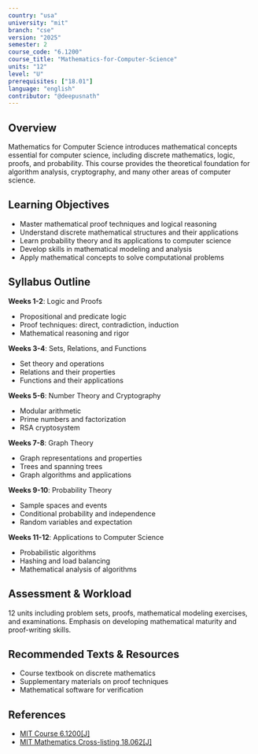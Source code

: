 ```yaml
---
country: "usa"
university: "mit"
branch: "cse"
version: "2025"
semester: 2
course_code: "6.1200"
course_title: "Mathematics-for-Computer-Science"
units: "12"
level: "U"
prerequisites: ["18.01"]
language: "english"
contributor: "@deepusnath"
---
```


## Overview

Mathematics for Computer Science introduces mathematical concepts essential for computer science, including discrete mathematics, logic, proofs, and probability. This course provides the theoretical foundation for algorithm analysis, cryptography, and many other areas of computer science.

## Learning Objectives

- Master mathematical proof techniques and logical reasoning
- Understand discrete mathematical structures and their applications
- Learn probability theory and its applications to computer science
- Develop skills in mathematical modeling and analysis
- Apply mathematical concepts to solve computational problems

## Syllabus Outline

**Weeks 1-2**: Logic and Proofs
- Propositional and predicate logic
- Proof techniques: direct, contradiction, induction
- Mathematical reasoning and rigor

**Weeks 3-4**: Sets, Relations, and Functions
- Set theory and operations
- Relations and their properties
- Functions and their applications

**Weeks 5-6**: Number Theory and Cryptography
- Modular arithmetic
- Prime numbers and factorization
- RSA cryptosystem

**Weeks 7-8**: Graph Theory
- Graph representations and properties
- Trees and spanning trees
- Graph algorithms and applications

**Weeks 9-10**: Probability Theory
- Sample spaces and events
- Conditional probability and independence
- Random variables and expectation

**Weeks 11-12**: Applications to Computer Science
- Probabilistic algorithms
- Hashing and load balancing
- Mathematical analysis of algorithms

## Assessment & Workload

12 units including problem sets, proofs, mathematical modeling exercises, and examinations. Emphasis on developing mathematical maturity and proof-writing skills.

## Recommended Texts & Resources

- Course textbook on discrete mathematics
- Supplementary materials on proof techniques
- Mathematical software for verification

## References

- [MIT Course 6.1200[J]](https://catalog.mit.edu/subjects/6/)
- [MIT Mathematics Cross-listing 18.062[J]](https://catalog.mit.edu/subjects/18/)
